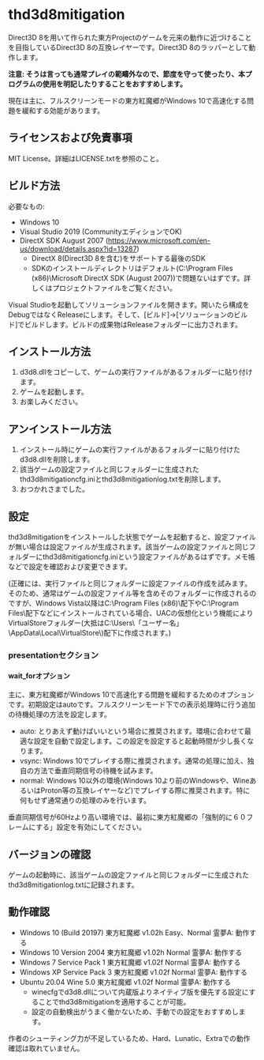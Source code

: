 # thd3d8mitigation

Direct3D 8を用いて作られた東方Projectのゲームを元来の動作に近づけることを目指しているDirect3D 8の互換レイヤーです。Direct3D 8のラッパーとして動作します。

**注意: そうは言っても通常プレイの範疇外なので、節度を守って使ったり、本プログラムの使用を明記したりすることをおすすめします。**

現在は主に、フルスクリーンモードの東方紅魔郷がWindows 10で高速化する問題を緩和する効能があります。

## ライセンスおよび免責事項

MIT License。詳細はLICENSE.txtを参照のこと。

## ビルド方法

必要なもの:

- Windows 10
- Visual Studio 2019 (CommunityエディションでOK)
- DirectX SDK August 2007 (https://www.microsoft.com/en-us/download/details.aspx?id=13287)
  - DirectX 8(Direct3D 8を含む)をサポートする最後のSDK
  - SDKのインストールディレクトリはデフォルト(C:\\Program Files (x86)\\Microsoft DirectX SDK (August 2007))で問題ないはずです。詳しくはプロジェクトファイルをご覧ください。

Visual Studioを起動してソリューションファイルを開きます。開いたら構成をDebugではなくReleaseにします。そして、\[ビルド\]→\[ソリューションのビルド\]でビルドします。ビルドの成果物はReleaseフォルダーに出力されます。

## インストール方法

1. d3d8.dllをコピーして、ゲームの実行ファイルがあるフォルダーに貼り付けます。
2. ゲームを起動します。
3. お楽しみください。

## アンインストール方法

1. インストール時にゲームの実行ファイルがあるフォルダーに貼り付けたd3d8.dllを削除します。
2. 該当ゲームの設定ファイルと同じフォルダーに生成されたthd3d8mitigationcfg.iniとthd3d8mitigationlog.txtを削除します。
3. おつかれさまでした。

## 設定

thd3d8mitigationをインストールした状態でゲームを起動すると、設定ファイルが無い場合は設定ファイルが生成されます。該当ゲームの設定ファイルと同じフォルダーにthd3d8mitigationcfg.iniという設定ファイルがあるはずです。メモ帳などで設定を確認および変更できます。

(正確には、実行ファイルと同じフォルダーに設定ファイルの作成を試みます。そのため、通常はゲームの設定ファイル等を含めそのフォルダーに作成されるのですが、Windows Vista以降はC:\\Program Files (x86)\\配下やC:\\Program Files\\配下などにインストールされている場合、UACの仮想化という機能によりVirtualStoreフォルダー(大抵はC:\\Users\\「ユーザー名」\\AppData\\Local\\VirtualStore\\)配下に作成されます。)

### presentationセクション

#### wait_forオプション

主に、東方紅魔郷がWindows 10で高速化する問題を緩和するためのオプションです。初期設定はautoです。フルスクリーンモード下での表示処理時に行う追加の待機処理の方法を設定します。

- auto: とりあえず動けばいいという場合に推奨されます。環境に合わせて最適な設定を自動で設定します。この設定を設定すると起動時間が少し長くなります。
- vsync: Windows 10でプレイする際に推奨されます。通常の処理に加え、独自の方法で垂直同期信号の待機を試みます。
- normal: Windows 10以外の環境(Windows 10より前のWindowsや、WineあるいはProton等の互換レイヤーなど)でプレイする際に推奨されます。特に何もせず通常通りの処理のみを行います。

垂直同期信号が60Hzより高い環境では、最初に東方紅魔郷の「強制的に６０フレームにする」設定を有効にしてください。

## バージョンの確認

ゲームの起動時に、該当ゲームの設定ファイルと同じフォルダーに生成されたthd3d8mitigationlog.txtに記録されます。

## 動作確認

- Windows 10 (Build 20197) 東方紅魔郷 v1.02h Easy、Normal 霊夢A: 動作する
- Windows 10 Version 2004 東方紅魔郷 v1.02h Normal 霊夢A: 動作する
- Windows 7 Service Pack 1 東方紅魔郷 v1.02f Normal 霊夢A: 動作する
- Windows XP Service Pack 3 東方紅魔郷 v1.02f Normal 霊夢A: 動作する
- Ubuntu 20.04 Wine 5.0 東方紅魔郷 v1.02f Normal 霊夢A: 動作する
  - winecfgでd3d8.dllについて内蔵版よりネイティブ版を優先する設定にすることでthd3d8mitigationを適用することが可能。
  - 設定の自動検出がうまく働かないため、手動での設定をおすすめします。

作者のシューティング力が不足しているため、Hard、Lunatic、Extraでの動作確認は取れていません。
